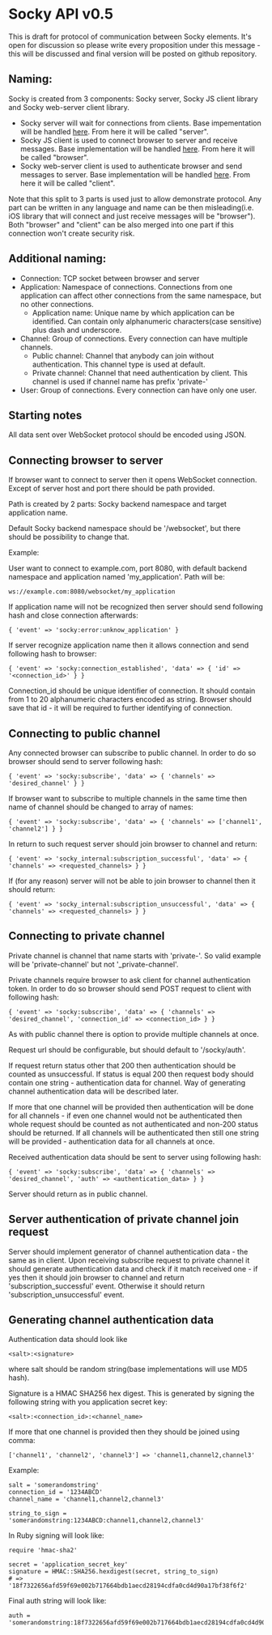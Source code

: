 # Socky API v0.5

This is draft for protocol of communication between Socky elements. It's open for discussion so please write every proposition under this message - this will be discussed and final version will be posted on github repository.

## Naming:

Socky is created from 3 components: Socky server, Socky JS client library and Socky web-server client library.

- Socky server will wait for connections from clients. Base impementation will be handled [here](http://github.com/socky/socky-server-ruby). From here it will be called "server".
- Socky JS client is used to connect browser to server and receive messages. Base implementation will be handled [here](http://github.com/socky/socky-js). From here it will be called "browser".
- Socky web-server client is used to authenticate browser and send messages to server. Base implementation will be handled [here](http://github.com/socky/socky-client-ruby). From here it will be called "client".

Note that this split to 3 parts is used just to allow demonstrate protocol. Any part can be written in any language and name can be then misleading(i.e. iOS library that will connect and just receive messages will be "browser"). Both "browser" and "client" can be also merged into one part if this connection won't create security risk.

## Additional naming:

- Connection: TCP socket between browser and server
- Application: Namespace of connections. Connections from one application can affect other connections from the same namespace, but no other connections.
  - Application name: Unique name by which application can be identified. Can contain only alphanumeric characters(case sensitive) plus dash and underscore.
- Channel: Group of connections. Every connection can have multiple channels.
  - Public channel: Channel that anybody can join without authentication. This channel type is used at default.
  - Private channel: Channel that need authentication by client. This channel is used if channel name has prefix 'private-'
- User: Group of connections. Every connection can have only one user.

## Starting notes

All data sent over WebSocket protocol should be encoded using JSON.

## Connecting browser to server

If browser want to connect to server then it opens WebSocket connection. Except of server host and port there should be path provided.

Path is created by 2 parts: Socky backend namespace and target application name.

Default Socky backend namespace should be '/websocket', but there should be possibility to change that.

Example:

User want to connect to example.com, port 8080, with default backend namespace and application named 'my_application'. Path will be:

    ws://example.com:8080/websocket/my_application

If application name will not be recognized then server should send following hash and close connection afterwards:

    { 'event' => 'socky:error:unknow_application' }

If server recognize application name then it allows connection and send following hash to browser:

    { 'event' => 'socky:connection_established', 'data' => { 'id' => '<connection_id>' } }

Connection_id should be unique identifier of connection. It should contain from 1 to 20 alphanumeric characters encoded as string. Browser should save that id - it will be required to further identifying of connection.

## Connecting to public channel

Any connected browser can subscribe to public channel. In order to do so browser should send to server following hash:

    { 'event' => 'socky:subscribe', 'data' => { 'channels' => 'desired_channel' } }

If browser want to subscribe to multiple channels in the same time then name of channel should be changed to array of names:

    { 'event' => 'socky:subscribe', 'data' => { 'channels' => ['channel1', 'channel2'] } }

In return to such request server should join browser to channel and return:

    { 'event' => 'socky_internal:subscription_successful', 'data' => { 'channels' => <requested_channels> } }

If (for any reason) server will not be able to join browser to channel then it should return:

    { 'event' => 'socky_internal:subscription_unsuccessful', 'data' => { 'channels' => <requested_channels> } }

## Connecting to private channel

Private channel is channel that name starts with 'private-'. So valid example will be 'private-channel' but not '_private-channel'.

Private channels require browser to ask client for channel authentication token. In order to do so browser should send POST request to client with following hash:

    { 'event' => 'socky:subscribe', 'data' => { 'channels' => 'desired_channel', 'connection_id' => <connection_id> } }

As with public channel there is option to provide multiple channels at once.

Request url should be configurable, but should default to '/socky/auth'.

If request return status other that 200 then authentication should be counted as unsuccessful. If status is equal 200 then request body should contain one string - authentication data for channel. Way of generating channel authentication data will be described later.

If more that one channel will be provided then authentication will be done for all channels - if even one channel would not be authenticated then whole request should be counted as not authenticated and non-200 status should be returned. If all channels will be authenticated then still one string will be provided - authentication data for all channels at once.

Received authentication data should be sent to server using following hash:

    { 'event' => 'socky:subscribe', 'data' => { 'channels' => 'desired_channel', 'auth' => <authentication_data> } }

Server should return as in public channel.

## Server authentication of private channel join request

Server should implement generator of channel authentication data - the same as in client. Upon receiving subscribe request to private channel it should generate authentication data and check if it match received one - if yes then it should join browser to channel and return 'subscription\_successful' event. Otherwise it should return 'subscription\_unsuccessful' event.

## Generating channel authentication data

Authentication data should look like

    <salt>:<signature>

where salt should be random string(base implementations will use MD5 hash).

Signature is a HMAC SHA256 hex digest. This is generated by signing the following string with you application secret key:

    <salt>:<connection_id>:<channel_name>

If more that one channel is provided then they should be joined using comma:

    ['channel1', 'channel2', 'channel3'] => 'channel1,channel2,channel3'

Example:

    salt = 'somerandomstring'
    connection_id = '1234ABCD'
    channel_name = 'channel1,channel2,channel3'
    
    string_to_sign = 'somerandomstring:1234ABCD:channel1,channel2,channel3'

In Ruby signing will look like:

    require 'hmac-sha2'
    
    secret = 'application_secret_key'
    signature = HMAC::SHA256.hexdigest(secret, string_to_sign)
    # => '18f7322656afd59f69e002b717664bdb1aecd28194cdfa0cd4d90a17bf38f6f2'

Final auth string will look like:

    auth = 'somerandomstring:18f7322656afd59f69e002b717664bdb1aecd28194cdfa0cd4d90a17bf38f6f2'
